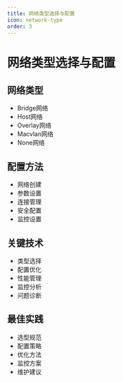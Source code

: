 ```yaml
---
title: 网络类型选择与配置
icon: network-type
order: 3
---
```


# 网络类型选择与配置

## 网络类型
- Bridge网络
- Host网络
- Overlay网络
- Macvlan网络
- None网络

## 配置方法
- 网络创建
- 参数设置
- 连接管理
- 安全配置
- 监控设置

## 关键技术
- 类型选择
- 配置优化
- 性能管理
- 监控分析
- 问题诊断

## 最佳实践
- 选型规范
- 配置策略
- 优化方法
- 监控方案
- 维护建议
